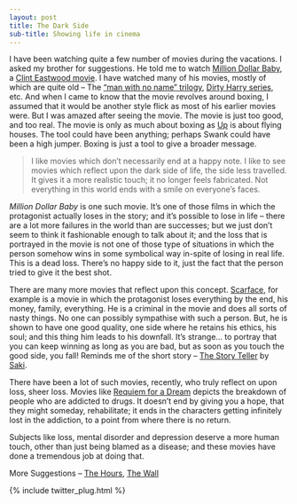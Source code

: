 ```yaml
---
layout: post
title: The Dark Side
sub-title: Showing life in cinema
---
```


I have been watching quite a few number of movies during the vacations. I asked my brother for suggestions. He told me to watch [Million Dollar Baby](http://www.imdb.com/title/tt0405159/), a [Clint Eastwood movie](http://en.wikipedia.org/wiki/Clint_Eastwood). I have watched many of his movies, mostly of which are quite old – The [“man with no name” trilogy](en.wikipedia.org/wiki/Man_with_No_Name), [Dirty Harry series](en.wikipedia.org/wiki/Dirty_Harry_(film_series)), etc. And when I came to know that the movie revolves around boxing, I assumed that it would be another style flick as most of his earlier movies were. But I was amazed after seeing the movie. The movie is just too good, and too real. The movie is only as much about boxing as [Up](www.imdb.com/title/tt1049413/) is about flying houses. The tool could have been anything; perhaps Swank could have been a high jumper. Boxing is just a tool to give a broader message.

<!--break-->

>I like movies which don’t necessarily end at a happy note. I like to see movies which reflect upon the dark side of life, the side less travelled. It gives it a more realistic touch; it no longer feels fabricated. Not everything in this world ends with a smile on everyone’s faces.

*Million Dollar Baby* is one such movie. It’s one of those films in which the protagonist actually loses in the story; and it’s possible to lose in life – there are a lot more failures in the world than are successes; but we just don’t seem to think it fashionable enough to talk about it; and the loss that is portrayed in the movie is not one of those type of situations in which the person somehow wins in some symbolical way in-spite of losing in real life. This is a dead loss. There’s no happy side to it, just the fact that the person tried to give it the best shot.

There are many more movies that reflect upon this concept. [Scarface](http://www.imdb.com/title/tt0086250/), for example is a movie in which the protagonist loses everything by the end, his money, family, everything. He is a criminal in the movie and does all sorts of nasty things. No one can possibly sympathise with such a person. But, he is shown to have one good quality, one side where he retains his ethics, his soul; and this thing him leads to his downfall. It’s strange… to portray that you can keep winning as long as you are bad, but as soon as you touch the good side, you fall! Reminds me of the short story – [The Story Teller](www.classicshorts.com/stories/Storyteller.html) by [Saki](en.wikipedia.org/wiki/Saki).

There have been a lot of such movies, recently, who truly reflect on upon loss, sheer loss. Movies like [Requiem for a Dream](www.imdb.com/title/tt0180093/) depicts the breakdown of people who are addicted to drugs. It doesn’t end by giving you a hope, that they might someday, rehabilitate; it ends in the characters getting infinitely lost in the addiction, to a point from where there is no return.

Subjects like loss, mental disorder and depression deserve a more human touch, other than just being blamed as a disease; and these movies have done a tremendous job at doing that.

More Suggestions – [The Hours](www.imdb.com/title/tt0274558/), [The Wall](www.imdb.com/title/tt0084503/)

{% include twitter_plug.html %}
